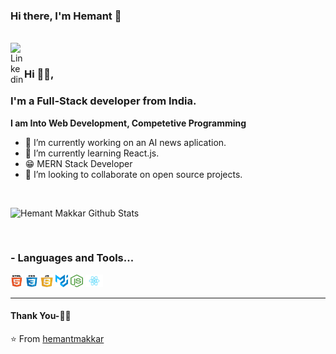 ### Hi there, I'm Hemant 👋

<br/>
<a href="https://www.linkedin.com/in/hemant-makkar-15039a176/">
  <img align="left" alt="Linkedin" width="22px" src="https://cdn.jsdelivr.net/npm/simple-icons@v3/icons/linkedin.svg" />
</a>

<br />

### Hi 🙋‍♂️,
### I'm a Full-Stack developer from India.

**I am Into Web Development, Competetive Programming**

- 🔭 I’m currently working on an AI news aplication.
- 🌱 I’m currently learning React.js.
- 😁 MERN Stack Developer
- 👯 I’m looking to collaborate on open source projects.
<br />


![Hemant Makkar Github Stats](https://github-readme-stats.vercel.app/api?username=hemantmakkar&show_icons=true&title_color=fff&icon_color=79ff97&text_color=9f9f9f&bg_color=151515)

<br />

### - Languages and Tools...
<code><img height="20" src="https://raw.githubusercontent.com/hemantmakkar/hemantmakkar/master/languages/html.png"></code>
<code><img height="20" src="https://raw.githubusercontent.com/hemantmakkar/hemantmakkar/master/languages/css.png"></code>
<code><img height="20" src="https://raw.githubusercontent.com/hemantmakkar/hemantmakkar/master/languages/js.png"></code>
<code><img height="20" src="https://raw.githubusercontent.com/hemantmakkar/hemantmakkar/master/languages/material-ui.png"></code>
<code><img height="20" src="https://raw.githubusercontent.com/hemantmakkar/hemantmakkar/master/languages/nodejs.png"></code>
<code><img height="20" src="https://raw.githubusercontent.com/hemantmakkar/hemantmakkar/master/languages/react.png"></code>

*************

#### Thank You-🙏🏼



⭐️ From [hemantmakkar](https://github.com/hemantmakkar)
